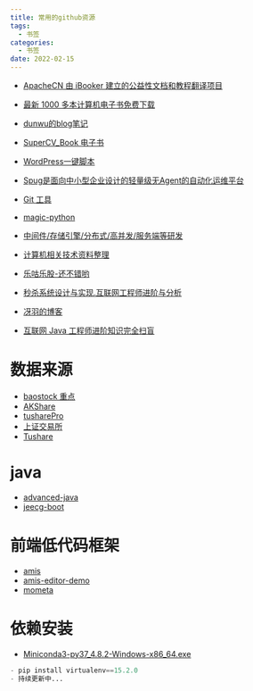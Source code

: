 ```yaml
---
title: 常用的github资源
tags:
  - 书签 
categories:
  - 书签 
date: 2022-02-15
---
```


- [ApacheCN 由 iBooker 建立的公益性文档和教程翻译项目](https://github.com/apachecn)

- [最新 1000 多本计算机电子书免费下载](https://github.com/itdevbooks/pdf)

- [dunwu的blog笔记](https://github.com/dunwu/blog)
- [SuperCV_Book 电子书](https://github.com/SuperCV/Book)
- [WordPress一键脚本](https://github.com/jackerzz/wordpress)

- [Spug是面向中小型企业设计的轻量级无Agent的自动化运维平台](https://github.com/jackerzz/spug)
- [Git 工具](https://git-scm.com/book/zh/v2)
- [magic-python](https://github.com/iswbm/magic-python)
- [中间件/存储引擎/分布式/高并发/服务端等研发](https://github.com/y123456yz)
- [计算机相关技术资料整理](https://github.com/EZLippi/practical-programming-books)
- [乐咕乐股-还不错哟](https://www.legulegu.com/stockdata/averageposition)
- [秒杀系统设计与实现.互联网工程师进阶与分析](https://github.com/qiurunze123/miaosha)
- [冴羽的博客](https://github.com/mqyqingfeng/Blog)
- [互联网 Java 工程师进阶知识完全扫盲](https://github.com/doocs/advanced-java)
# 数据来源
- [baostock 重点](http://baostock.com/baostock/index.php/Python%E5%BC%80%E5%8F%91%E8%B5%84%E6%BA%90) 
- [AKShare](https://www.akshare.xyz/zh_CN/latest/data/stock/stock.html)
- [tusharePro](https://tushare.pro/document/1?doc_id=40)
- [上证交易所](http://www.sse.com.cn/)
- [Tushare](http://tushare.org/index.html#id5)

# java
- [advanced-java](https://github.com/doocs/advanced-java)
- [jeecg-boot](https://github.com/jeecgboot/jeecg-boot)

# 前端低代码框架
- [amis](https://github.com/baidu/amis)
- [amis-editor-demo](https://github.com/aisuda/amis-editor-demo)
- [mometa](https://github.com/imcuttle/mometa)


# 依赖安装
- [Miniconda3-py37_4.8.2-Windows-x86_64.exe](https://repo.anaconda.com/miniconda/Miniconda3-py37_4.8.2-Windows-x86_64.exe)
```python
- pip install virtualenv==15.2.0
- 持续更新中...